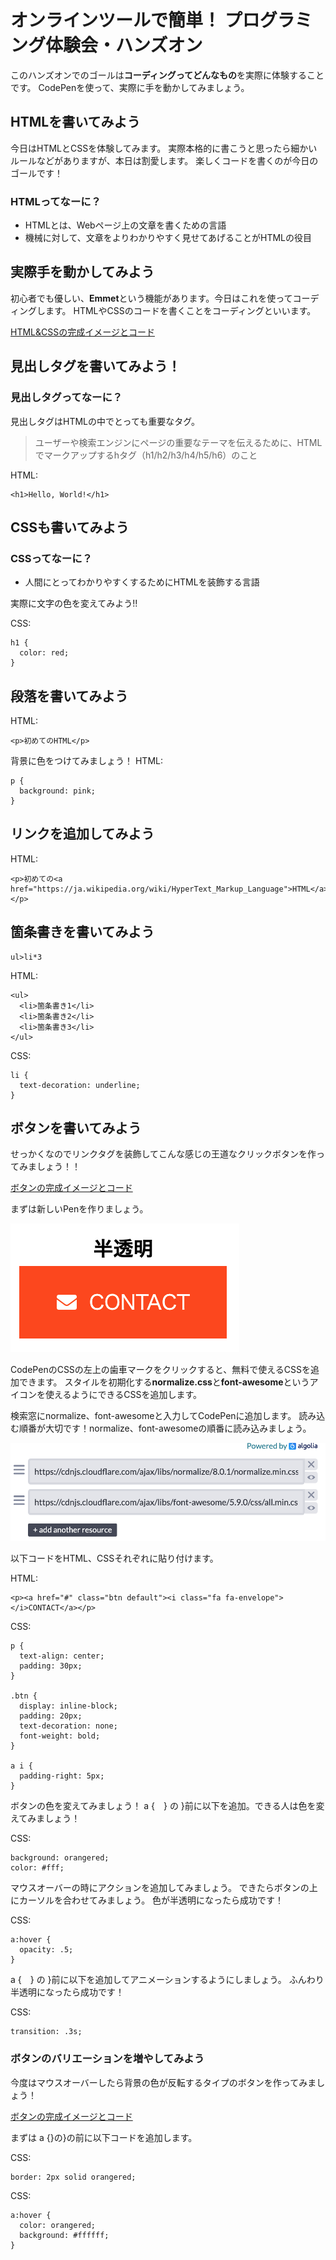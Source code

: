 # オンラインツールで簡単！ プログラミング体験会・ハンズオン

このハンズオンでのゴールは**コーディングってどんなもの**を実際に体験することです。
CodePenを使って、実際に手を動かしてみましょう。

## HTMLを書いてみよう

今日はHTMLとCSSを体験してみます。
実際本格的に書こうと思ったら細かいルールなどがありますが、本日は割愛します。
楽しくコードを書くのが今日のゴールです！

### HTMLってなーに？

* HTMLとは、Webページ上の文章を書くための言語
* 機械に対して、文章をよりわかりやすく見せてあげることがHTMLの役目

## 実際手を動かしてみよう

初心者でも優しい、**Emmet**という機能があります。今日はこれを使ってコーディングします。
HTMLやCSSのコードを書くことをコーディングといいます。

[HTML&CSSの完成イメージとコード](https://codepen.io/camillenexseed/pen/WNegpQr)

## 見出しタグを書いてみよう！

### 見出しタグってなーに？

見出しタグはHTMLの中でとっても重要なタグ。
> ユーザーや検索エンジンにページの重要なテーマを伝えるために、HTMLでマークアップするhタグ（h1/h2/h3/h4/h5/h6）のこと

HTML:
```
<h1>Hello, World!</h1>
```

## CSSも書いてみよう

### CSSってなーに？

* 人間にとってわかりやすくするためにHTMLを装飾する言語

実際に文字の色を変えてみよう!!

CSS:
```
h1 {
  color: red;
}
```

## 段落を書いてみよう

HTML:
```
<p>初めてのHTML</p>
```

背景に色をつけてみましょう！
HTML:
```
p {
  background: pink;
}
```

## リンクを追加してみよう

HTML:
```
<p>初めての<a href="https://ja.wikipedia.org/wiki/HyperText_Markup_Language">HTML</a></p>
```

## 箇条書きを書いてみよう

```
ul>li*3
```

HTML:
```
<ul>
  <li>箇条書き1</li>
  <li>箇条書き2</li>
  <li>箇条書き3</li>
</ul>
```

CSS:
```
li {
  text-decoration: underline;
}
```

## ボタンを書いてみよう

せっかくなのでリンクタグを装飾してこんな感じの王道なクリックボタンを作ってみましょう！！

[ボタンの完成イメージとコード](https://codepen.io/camillenexseed/pen/pozOeoE)

まずは新しいPenを作りましょう。

![ボタン](https://github.com/camillenexseed/special_class_okinawa/blob/master/images/btn.png)

CodePenのCSSの左上の歯車マークをクリックすると、無料で使えるCSSを追加できます。
スタイルを初期化する**normalize.css**と**font-awesome**というアイコンを使えるようにできるCSSを追加します。

検索窓にnormalize、font-awesomeと入力してCodePenに追加します。
読み込む順番が大切です！normalize、font-awesomeの順番に読み込みましょう。

![CSSを追加する](https://github.com/camillenexseed/special_class_okinawa/blob/master/images/css_add.png)

以下コードをHTML、CSSそれぞれに貼り付けます。

HTML:
```
<p><a href="#" class="btn default"><i class="fa fa-envelope"></i>CONTACT</a></p>
```

CSS:
```
p {
  text-align: center;
  padding: 30px;
}

.btn {
  display: inline-block;
  padding: 20px;
  text-decoration: none;
  font-weight: bold;
}

a i {
  padding-right: 5px;
}
```

ボタンの色を変えてみましょう！
a {　} の }前に以下を追加。できる人は色を変えてみましょう！

CSS:
```
background: orangered;
color: #fff;
```

マウスオーバーの時にアクションを追加してみましょう。
できたらボタンの上にカーソルを合わせてみましょう。
色が半透明になったら成功です！

CSS:
```
a:hover {
  opacity: .5;
}
```

a {　} の }前に以下を追加してアニメーションするようにしましょう。
ふんわり半透明になったら成功です！

CSS:
```
transition: .3s;
```

### ボタンのバリエーションを増やしてみよう

今度はマウスオーバーしたら背景の色が反転するタイプのボタンを作ってみましょう！

[ボタンの完成イメージとコード](https://codepen.io/camillenexseed/pen/WNegpYj)

まずは a {}の}の前に以下コードを追加します。

CSS:
```
border: 2px solid orangered;
```

CSS:
```
a:hover {
  color: orangered;
  background: #ffffff;
}
```
